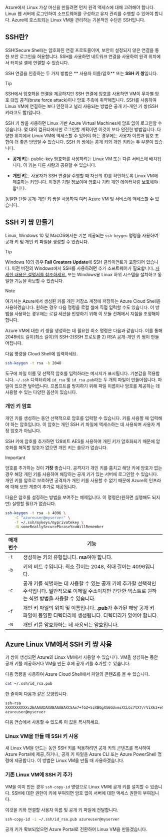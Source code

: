 Azure에서 Linux 가상 머신을 만들려면 먼저 원격 액세스에 대해 고려해야 합니다. Linux 웹 서버에 로그인하여 소프트웨어를 구성하고 유지 관리를 수행할 수 있어야 합니다. Azure에 호스트되는 Linux VM을 관리하는 기본적인 수단은 SSH입니다.

## <a name="what-is-ssh"></a>SSH란?

SSH(Secure Shell)는 암호화된 연결 프로토콜이며, 보안이 설정되지 않은 연결을 통한 보안 로그인을 허용합니다. SSH를 사용하면 네트워크 연결을 사용하여 원격 위치에서 터미널 셸에 연결할 수 있습니다.

SSH 연결을 인증하는 두 가지 방법은 ** 사용자 이름/암호** 또는 **SSH 키 쌍**입니다. 

> [!TIP]
> SSH에서 암호화된 연결을 제공하지만 SSH 연결에 암호를 사용하면 VM이 무차별 암호 대입 공격(brute force attack)이나 암호 추측에 취약해집니다. SSH를 사용하여 Linux VM에 연결하는 보다 안전하고 널리 사용되는 방법은 공개 키-개인 키 쌍(SSH 키라고도 함)입니다.

SSH 키 쌍을 사용하면 Linux 기반 Azure Virtual Machines에 암호 없이 로그인할 수 있습니다. 몇 대의 컴퓨터에서만 로그인할 계획이면 이것이 보다 안전한 방법입니다. 다양한 위치에서 Linux VM에 액세스할 수 있어야 하는 경우에는 사용자 이름과 암호 조합이 더 좋은 방법일 수 있습니다. SSH 키 쌍에는 공개 키와 개인 키라는 두 부분이 있습니다.

- **공개 키**는 public-key 암호화를 사용하려는 Linux VM 또는 다른 서비스에 배치됩니다. 이 키는 다른 사람과 공유할 수 있습니다.

- **개인 키**는 사용자가 SSH 연결을 수행할 때 자신의 ID를 확인하도록 Linux VM에 제출하는 키입니다. 이것은 기밀 정보이며 암호나 기타 개인 데이터처럼 보호해야 합니다.

동일한 단일 공개-개인 키 쌍을 사용하여 여러 Azure VM 및 서비스에 액세스할 수 있습니다.

## <a name="create-the-ssh-key-pair"></a>SSH 키 쌍 만들기

Linux, Windows 10 및 MacOS에서는 기본 제공되는 `ssh-keygen` 명령을 사용하여 공개 키 및 개인 키 파일을 생성할 수 있습니다. 

> [!TIP]
> Windows 10의 경우 **Fall Creators Update**에 SSH 클라이언트가 포함되어 있습니다. 이전 버전의 Windows에서 SSH를 사용하려면 추가 소프트웨어가 필요합니다. [자세한 내용은 설명서를 참조하세요.](https://docs.microsoft.com/azure/virtual-machines/linux/ssh-from-windows) 또는 Windows용 Linux 하위 시스템을 설치하고 동일한 기능을 확보할 수 있습니다.

> [!NOTE]
> 여기서는 Azure에서 생성된 키를 개인 저장소 계정에 저장하는 Azure Cloud Shell을 사용하겠습니다. 원하는 경우 다음 명령을 로컬 셸에 직접 입력할 수도 있습니다. 이 방법을 사용하는 경우에는 로컬 세션을 반영하기 위해 이 모듈 전체에서 지침을 조정해야 합니다.

Azure VM에 대한 키 쌍을 생성하는 데 필요한 최소 명령은 다음과 같습니다. 이를 통해 2048비트 길이(최소 길이)의 SSH-2(SSH 프로토콜 2) RSA 공개-개인 키 쌍이 만들어집니다. 

다음 명령을 Cloud Shell에 입력하세요.

```bash
ssh-keygen -t rsa -b 2048
```

도구에 파일 이름 및 선택적 암호를 입력하라는 메시지가 표시됩니다. 기본값을 적용합니다. `~/.ssh` 디렉터리에 `id_rsa` 및 `id_rsa.pub`라는 두 개의 파일이 만들어집니다. 파일이 있으면 덮어씁니다. 프롬프트를 방지하기 위해 파일 이름이나 암호를 제공하는 데 사용할 수 있는 다양한 옵션이 있습니다.

### <a name="private-key-passphrase"></a>개인 키 암호

개인 키를 생성하는 동안 선택적으로 암호를 입력할 수 있습니다. 키를 사용할 때 입력해야 하는 암호입니다. 이 암호는 개인 SSH 키 파일에 액세스하는 데 사용되며 사용자 계정 암호가 아닙니다. 

SSH 키에 암호를 추가하면 128비트 AES를 사용하여 개인 키가 암호화되기 때문에 암호화를 해독할 암호가 없으면 개인 키는 쓸모가 없습니다. 

> [!IMPORTANT]
> 암호를 추가하는 것이 **가장** 좋습니다. 공격자가 개인 키를 훔치고 해당 키에 암호가 없는 경우 해당 개인 키를 사용하여 해당하는 공개 키가 있는 서버에 로그인할 수 있습니다. 개인 키를 암호로 보호하면 공격자가 개인 키를 사용할 수 없기 때문에 Azure의 인프라에 대해 보안 계층이 추가로 제공됩니다.

다음은 암호를 설정하는 방법을 보여주는 예제입니다. 이 명령은(원하면 실행해도 되지만) 실행할 필요가 없습니다.

```bash
ssh-keygen -t rsa -b 4096 \
    -C "azureuser@myserver" \
    -f ~/.ssh/mykeys/myprivatekey \
    -N someReallySecurePhraseYouWillRemember
```

| 매개 변수 | 기능 |
|-----------|--------------|
| `-t` | 생성하는 키의 유형입니다. **rsa**여야 합니다. |
| `-b` | 키의 비트 수입니다. 최소 길이는 2048, 최대 길이는 4096입니다. |
| `-C` | 공개 키를 식별하는 데 사용할 수 있는 공개 키에 추가할 선택적인 주석입니다. 일반적으로 이메일 주소이지만 간단한 텍스트로 원하는 식별 방법을 사용할 수 있습니다. |
| `-f` | 개인 키 파일의 위치 및 이름입니다. **.pub**가 추가된 해당 공개 키 파일이 동일한 디렉터리에 생성됩니다. 디렉터리가 있어야 합니다. |
| `-N` | 개인 키를 암호화하는 데 사용되는 암호입니다. |

## <a name="use-the-ssh-key-pair-with-an-azure-linux-vm"></a>Azure Linux VM에서 SSH 키 쌍 사용

키 쌍이 생성되면 Azure의 Linux VM에서 사용할 수 있습니다. VM을 생성하는 동안 공개 키를 제공하거나 VM을 만든 후에 공개 키를 추가할 수 있습니다. 

다음 명령을 사용하여 Azure Cloud Shell에서 파일의 콘텐츠를 볼 수 있습니다.

```bash
cat ~/.ssh/id_rsa.pub
```

한 줄이며 다음과 같은 모양입니다.

```output
ssh-rsa XXXXXXXXXXc2EAAAADAXABAAABAXC5Am7+fGZ+5zXBGgXS6GUvmsXCLGc7tX7/rViXk3+eShZzaXnt75gUmT1I2f75zFn2hlAIDGKWf4g12KWcZxy81TniUOTjUsVlwPymXUXxESL/UfJKfbdstBhTOdy5EG9rYWA0K43SJmwPhH28BpoLfXXXXXGX/ilsXXXXXKgRLiJ2W19MzXHp8z3Lxw7r9wx3HaVlP4XiFv9U4hGcp8RMI1MP1nNesFlOBpG4pV2bJRBTXNXeY4l6F8WZ3C4kuf8XxOo08mXaTpvZ3T1841altmNTZCcPkXuMrBjYSJbA8npoXAXNwiivyoe3X2KMXXXXXdXXXXXXXXXXCXXXXX/ azureuser@myserver
```

다음 연습에서 사용할 수 있도록 이 값을 복사하세요.

### <a name="use-the-ssh-key-when-creating-a-linux-vm"></a>Linux VM을 만들 때 SSH 키 사용

새 Linux VM을 만드는 동안 SSH 키를 적용하려면 공개 키의 콘텐츠를 복사하여 Azure Portal에 제공_하거나_ 공개 키 파일을 Azure CLI 또는 Azure PowerShell 명령에 제공합니다. 이 방법은 Linux VM을 만들 때 사용하겠습니다.

### <a name="add-the-ssh-key-to-an-existing-linux-vm"></a>기존 Linux VM에 SSH 키 추가

VM을 이미 만든 경우 `ssh-copy-id` 명령으로 Linux VM에 공개 키를 설치할 수 있습니다. SSH에 대한 권한이 키에 부여되면 암호 없이 서버에 대한 액세스 권한이 부여됩니다.

이것을 키와 연결할 사용자 이름 및 공개 키 파일에 전달합니다.

```bash
ssh-copy-id -i ~/.ssh/id_rsa.pub azureuser@myserver
```

공개 키가 확보되었으면 Azure Portal로 전환하여 Linux VM을 만들겠습니다.
